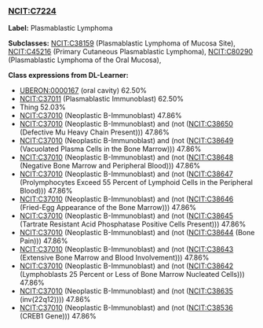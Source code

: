 
### [NCIT:C7224](http://purl.obolibrary.org/obo/NCIT_C7224)
**Label:** Plasmablastic Lymphoma

**Subclasses:** [NCIT:C38159](http://purl.obolibrary.org/obo/NCIT_C38159) (Plasmablastic Lymphoma of Mucosa Site), [NCIT:C45216](http://purl.obolibrary.org/obo/NCIT_C45216) (Primary Cutaneous Plasmablastic Lymphoma), [NCIT:C80290](http://purl.obolibrary.org/obo/NCIT_C80290) (Plasmablastic Lymphoma of the Oral Mucosa), 

**Class expressions from DL-Learner:**

- [UBERON:0000167](http://purl.obolibrary.org/obo/UBERON_0000167) (oral cavity) 62.50%
- [NCIT:C37011](http://purl.obolibrary.org/obo/NCIT_C37011) (Plasmablastic Immunoblast) 62.50%
- Thing 52.03%
- [NCIT:C37010](http://purl.obolibrary.org/obo/NCIT_C37010) (Neoplastic B-Immunoblast) 47.86%
- [NCIT:C37010](http://purl.obolibrary.org/obo/NCIT_C37010) (Neoplastic B-Immunoblast) and (not ([NCIT:C38650](http://purl.obolibrary.org/obo/NCIT_C38650) (Defective Mu Heavy Chain Present))) 47.86%
- [NCIT:C37010](http://purl.obolibrary.org/obo/NCIT_C37010) (Neoplastic B-Immunoblast) and (not ([NCIT:C38649](http://purl.obolibrary.org/obo/NCIT_C38649) (Vacuolated Plasma Cells in the Bone Marrow))) 47.86%
- [NCIT:C37010](http://purl.obolibrary.org/obo/NCIT_C37010) (Neoplastic B-Immunoblast) and (not ([NCIT:C38648](http://purl.obolibrary.org/obo/NCIT_C38648) (Negative Bone Marrow and Peripheral Blood))) 47.86%
- [NCIT:C37010](http://purl.obolibrary.org/obo/NCIT_C37010) (Neoplastic B-Immunoblast) and (not ([NCIT:C38647](http://purl.obolibrary.org/obo/NCIT_C38647) (Prolymphocytes Exceed 55 Percent of Lymphoid Cells in the Peripheral Blood))) 47.86%
- [NCIT:C37010](http://purl.obolibrary.org/obo/NCIT_C37010) (Neoplastic B-Immunoblast) and (not ([NCIT:C38646](http://purl.obolibrary.org/obo/NCIT_C38646) (Fried-Egg Appearance of the Bone Marrow))) 47.86%
- [NCIT:C37010](http://purl.obolibrary.org/obo/NCIT_C37010) (Neoplastic B-Immunoblast) and (not ([NCIT:C38645](http://purl.obolibrary.org/obo/NCIT_C38645) (Tartrate Resistant Acid Phosphatase Positive Cells Present))) 47.86%
- [NCIT:C37010](http://purl.obolibrary.org/obo/NCIT_C37010) (Neoplastic B-Immunoblast) and (not ([NCIT:C38644](http://purl.obolibrary.org/obo/NCIT_C38644) (Bone Pain))) 47.86%
- [NCIT:C37010](http://purl.obolibrary.org/obo/NCIT_C37010) (Neoplastic B-Immunoblast) and (not ([NCIT:C38643](http://purl.obolibrary.org/obo/NCIT_C38643) (Extensive Bone Marrow and Blood Involvement))) 47.86%
- [NCIT:C37010](http://purl.obolibrary.org/obo/NCIT_C37010) (Neoplastic B-Immunoblast) and (not ([NCIT:C38642](http://purl.obolibrary.org/obo/NCIT_C38642) (Lymphoblasts 25 Percent or Less of Bone Marrow Nucleated Cells))) 47.86%
- [NCIT:C37010](http://purl.obolibrary.org/obo/NCIT_C37010) (Neoplastic B-Immunoblast) and (not ([NCIT:C38635](http://purl.obolibrary.org/obo/NCIT_C38635) (inv(22q12)))) 47.86%
- [NCIT:C37010](http://purl.obolibrary.org/obo/NCIT_C37010) (Neoplastic B-Immunoblast) and (not ([NCIT:C38536](http://purl.obolibrary.org/obo/NCIT_C38536) (CREB1 Gene))) 47.86%


